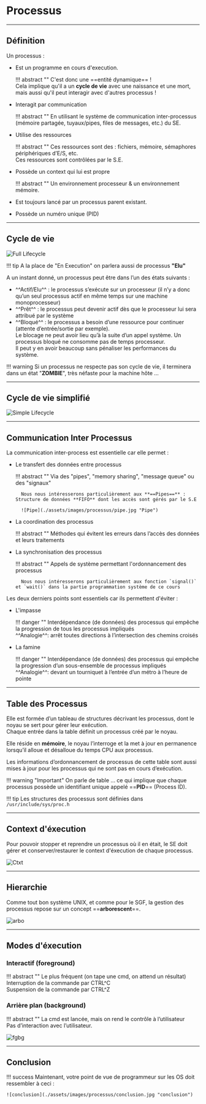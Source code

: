 # Processus

---

## Définition

Un processus :  

- Est un programme en cours d'execution.  

    !!! abstract "" 
        C'est donc une ==entité dynamique== !  
        Cela implique qu'il a un **cycle de vie** avec une naissance et une mort, mais aussi qu'il peut interagir avec d'autres processus !


- Interagit par communication

    !!! abstract "" 
        En utilisant le système de communication inter-processus (mémoire partagée, tuyaux/pipes, files de messages, etc.) du SE.


- Utilise des ressources

    !!! abstract "" 
        Ces ressources sont des : fichiers, mémoire, sémaphores périphériques d’E/S, etc.  
        Ces ressources sont contrôlées par le S.E.

- Possède un context qui lui est propre
    
    !!! abstract "" 
        Un environnement processeur & un environnement mémoire. 

- Est toujours lancé par un processus parent existant.

- Possède un numéro unique (PID)

---

## Cycle de vie
    
![Full Lifecycle](./assets/images/processus/full-lifecycle.jpg "Full Lifecycle")
    
!!! tip
    A la place de "En Execution" on parlera aussi de processus **"Elu"**
    
A un instant donné, un processus peut être dans l’un des états suivants :  

- ^^Actif/Elu^^ : le processus s’exécute sur un processeur (il n’y a donc qu’un seul processus actif en même temps sur une machine monoprocesseur)  
- ^^Prêt^^ : le processus peut devenir actif dès que le processeur lui sera attribué par le système  
- ^^Bloqué^^ : le processus a besoin d’une ressource pour continuer (attente d’entrée/sortie par exemple).  
Le blocage ne peut avoir lieu qu’à la suite d’un appel système. Un processus bloqué ne consomme pas de temps processeur.  
Il peut y en avoir beaucoup sans pénaliser les performances du système.


!!! warning
    Si un processus ne respecte pas son cycle de vie, il terminera dans un état "**ZOMBIE**", très néfaste pour la machine hôte ...

---

## Cycle de vie simplifié

![Simple Lifecycle](./assets/images/processus/simple-lifecycle.jpg "Simple Lifecycle")

---

## Communication Inter Processus

La communication inter-process est essentielle car elle permet :

- Le transfert des données entre processus

    !!! abstract ""
        Via des "pipes", "memory sharing", "message queue" ou des "signaux"  
        
        Nous nous intéresserons particulièrement aux **==Pipes==** : Structure de données **FIFO** dont les accès sont gérés par le S.E
        
        ![Pipe](./assets/images/processus/pipe.jpg "Pipe")


- La coordination des processus

    !!! abstract ""
        Méthodes qui évitent les erreurs dans l’accès des données et leurs traitements
        

- La synchronisation des processus

    !!! abstract ""
        Appels de système permettant l'ordonnancement des processus  

        Nous nous intéresserons particulièrement aux fonction `signal()` et `wait()` dans la partie programmation système de ce cours


Les deux derniers points sont essentiels car ils permettent d'éviter :

- L'impasse

    !!! danger ""
        Interdépendance (de données) des processus qui empêche la progression de tous les processus impliqués  
        ^^Analogie^^: arrêt toutes directions à l’intersection des chemins croisés

        
- La famine

    !!! danger ""
        Interdépendance (de données) des processus qui empêche la progression d’un sous-ensemble de processus impliqués  
        ^^Analogie^^: devant un tourniquet à l’entrée d’un métro à l’heure de pointe

---

## Table des Processus

Elle est formée d’un tableau de structures décrivant les processus, dont le noyau se sert pour gérer leur exécution.  
Chaque entrée dans la table définit un processus créé par le noyau.   

Elle réside en **mémoire**, le noyau l’interroge et la met à jour en permanence lorsqu’il alloue et désalloue du temps CPU aux processus.  
 
Les informations d’ordonnancement de processus de cette table sont aussi mises à jour pour les processus qui ne sont pas en cours d’exécution.  

!!! warning "Important"
    On parle de table ... ce qui implique que chaque processus possède un identifiant unique appelé ==**PID**== (Process ID).
    
!!! tip
    Les structures des processus sont définies dans ```/usr/include/sys/proc.h```

---

## Context d'éxecution

Pour pouvoir stopper et reprendre un processus où il en était, le SE doit gérer et conserver/restaurer le context d'éxecution de chaque processus.

![Ctxt](./assets/images/processus/ctx.jpg "Ctxt")

---

## Hierarchie

Comme tout bon système UNIX, et comme pour le SGF, la gestion des processus repose sur un concept ==**arborescent**==.

![arbo](./assets/images/processus/arboProc.jpg "arbo")

---

## Modes d'éxecution


### Interactif (foreground)

!!! abstract ""
    Le plus fréquent (on tape une cmd, on attend un résultat)  
    Interruption de la commande par CTRL^C  
    Suspension de la commande par CTRL^Z  

### Arrière plan (background)

!!! abstract ""
    La cmd est lancée, mais on rend le contrôle à l’utilisateur  
    Pas d’interaction avec l’utilisateur.  


![fgbg](./assets/images/processus/fgbg.png "fgbg")


---

## Conclusion

!!! success
    Maintenant, votre point de vue de programmeur sur les OS doit ressembler à ceci : 

    ![conclusion](./assets/images/processus/conclusion.jpg "conclusion")

